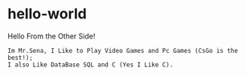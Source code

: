 # hello-world

  Hello From the Other Side!

    Im Mr.Sena, I Like to Play Video Games and Pc Games (CsGo is the best!);
    I also Like DataBase SQL and C (Yes I Like C).
